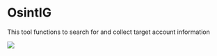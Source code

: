 # OsintIG
This tool functions to search for and collect target account information

<img src="https://github.com/Hunxploit04/OsintIG/blob/main/OSINT-IG.png"/>
